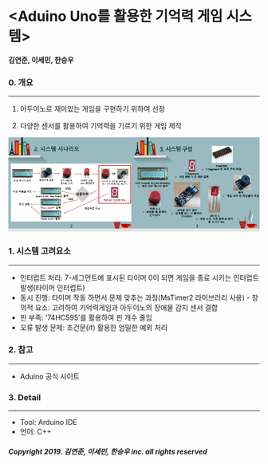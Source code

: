 # <Aduino Uno를 활용한 기억력 게임 시스템>

__김연준, 이세민, 한승우__

### 0. 개요
------------------------------
1. 아두이노로 재미있는 게임을 구현하기 위하여 선정

2. 다양한 센서를 활용하여 기억력을 기르기 위한 게임 제작

<img src="/images/슬라이드4.PNG" width="50%"><img src="/images/슬라이드5.PNG" width="50%">

### 1. 시스템 고려요소
------------------------------
- 인터럽트 처리: 7-세그먼트에 표시된 타이머 0이 되면 게임을 종료 시키는 인터럽트 발생(타이머 인터럽트)
- 동시 진행: 타이머 작동 하면서 문제 맞추는 과정(MsTimer2 라이브러리 사용)
- 창의적 요소: 고려하여 기억력게임과 아두이노의 장애물 감지 센서 결합
- 핀 부족: ‘74HC595’를 활용하여 핀 개수 줄임
- 오류 발생 문제: 조건문(if) 활용한 엄밀한 예외 처리

### 2. 참고
------------------------------
 * Aduino 공식 사이트
 
### 3. Detail
------------------------------
 * Tool: Arduino IDE
 * 언어: C++
 

##### Copyright 2019. 김연준, 이세민, 한승우 inc. all rights reserved
